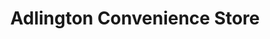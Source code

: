 ---
title: "Adlington Convenience Store"
url: /chorley/adlington-convenience-store/
shop: Lebensmittel
---